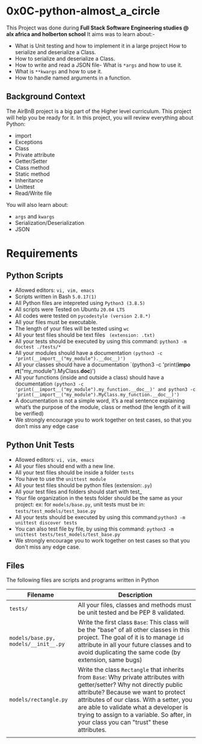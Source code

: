 # 0x0C-python-almost_a_circle 
This Project was done during **Full Stack Software Engineering studies @ alx africa and holberton school**
It aims was to learn about:-
 - What is Unit testing and how to implement it in a large project
How to serialize and deserialize a Class.
 - How to serialize and deserialize a Class.
 - How to write and read a JSON file- What is `*args` and how to use it.
 - What is `**kwargs` and how to use it.
 - How to handle named arguments in a function.

Background Context
   -----------------
The AirBnB project is a big part of the Higher level curriculum. This project will help you be ready for it.
In this project, you will review everything about Python:
- import
- Exceptions
- Class
- Private attribute
- Getter/Setter
- Class method
- Static method
- Inheritance
- Unittest
- Read/Write file

You will also learn about:
- `args` and `kwargs`
- Serialization/Deserialization
- JSON

# Requirements
Python Scripts
  --------------------
 - Allowed editors: `vi, vim, emacs`
 - Scripts written in Bash `5.0.17(1)`
 - All Python files are intepreted using `Python3 (3.8.5)`
 - All scripts were Tested on Ubuntu `20.04 LTS`
 - All codes were tested on `pycodestyle (version 2.8.*)`
 - All your files must be executable.
 - The length of your files will be tested using `wc`
- All your test files should be text files ` (extension: .txt)`          
- All your tests should be executed by using this command: `python3 -m doctest ./tests/*`                     
- All your modules should have a documentation `(python3 -c 'print(__import__("my_module").__doc__)')`        
- All your classes should have a documentation `(python3 -c 'print(__impo
rt__("my_module").MyClass.__doc__)')
- All your functions (inside and outside a class) should have a documentation `(python3 -c 'print(__import__("my_module").my_function.__doc__)' and python3 -c 'print(__import__("my_module").MyClass.my_function.__doc__)')`
 - A documentation is not a simple word, it’s a real sentence explaining what’s the purpose of the module, class or method (the length of it will be verified)
 - We strongly encourage you to work together on test cases, so that you don’t miss any edge case

Python Unit Tests
  ------------------
- Allowed editors: `vi, vim, emacs`
- All your files should end with a new line.
- All your test files should be inside a folder `tests`
- You have to use the `unittest module`
- All your test files should be python files (extension:`.py`)
- All your test files and folders should start with test_
- Your file organization in the tests folder should be the same as your project: ex: for `models/base.py`, unit tests must be in: `tests/test_models/test_base.py`
- All your tests should be executed by using this command:`python3 -m unittest discover tests`
- You can also test file by file, by using this command: `python3 -m unittest tests/test_models/test_base.py`
- We strongly encourage you to work together on test cases so that you don't miss any edge case.

Files
   -------------

The following files are scripts and programs written in Python

| Filename | Description |
| ----- | ------- |
| `tests/` |  All your files, classes and methods must be unit tested and be PEP 8 validated.|
| `models/base.py, models/__init__.py` | Write the first class `Base`: This class will be the "base" of all other classes in this project. The goal of it is to manage `id` attribute in all your future classes and to avoid duplicating the same code (by extension, same bugs) | 
| `models/rectangle.py` | Write the class `Rectangle` that inherits from `Base`: Why private attributes with getter/setter? Why not directly public attribute? Because we want to protect attributes of our class. With a setter, you are able to validate what a developer is trying to assign to a variable. So after, in your class you can "trust" these attributes. |
| |
 
